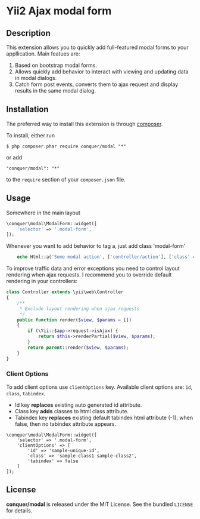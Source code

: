 Yii2 Ajax modal form
=================

## Description

This extension allows you to quickly add full-featured modal forms to your appllication.
Main featues are:

1. Based on bootstrap modal forms.
2. Allows quickly add behavior to interact with viewing and updating data in modal dialogs.
3. Catch form post events, converts them to ajax request and display results in the same modal dialog.

## Installation

The preferred way to install this extension is through [composer](http://getcomposer.org/download/). 

To install, either run

```
$ php composer.phar require conquer/modal "*"
```
or add

```
"conquer/modal": "*"
```

to the ```require``` section of your `composer.json` file.

## Usage
Somewhere in the main layout
```php
\conquer\modal\ModalForm::widget([
    'selector' => '.modal-form',
]);
```
Whenever you want to add behavior to tag a, just add class 'modal-form'
```php
    echo Html::a('Some modal action', ['controller/action'], ['class' => 'modal-form']);
``` 
To improve traffic data and error exceptions you need to control layout rendering when ajax requests.
I recommend you to override default rendering in your controllers:
```php
class Controller extends \yii\web\Controller
{
    /**
     * Exclude layout rendering when ajax requests
     */
    public function render($view, $params = [])
    {
        if (\Yii::$app->request->isAjax) {
            return $this->renderPartial($view, $params);
        }
        return parent::render($view, $params);
    }
}
``` 

### Client Options
To add client options use `clientOptions` key. Available client options are: `id`, `class`, `tabindex`. 
* Id key **replaces** existing auto generated id attribute. 
* Class key **adds** classes to html class attribute. 
* Tabindex key **replaces** existing default tabindex html attribute (-1), when false, then no tabindex attribute appears.
```
\conquer\modal\ModalForm::widget([
    'selector' => '.modal-form',
    'clientOptions' => [
        'id' => 'sample-unique-id',
        'class' => 'sample-class1 sample-class2',
        'tabindex' => false
    ]
]);
```

## License

**conquer/modal** is released under the MIT License. See the bundled `LICENSE` for details.
